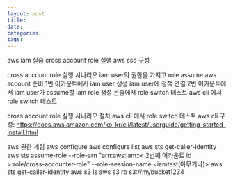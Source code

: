 ```yaml
---
layout: post
title:
date:
categories:
tags:
---
```


aws iam 실습
cross account role 실행
aws sso 구성

cross account role 실행 시나리오
iam user의 권한을 가지고 role assume
aws account 준비
1번 어카운트에서 iam user 생성
iam user에 정책 연결
2번 어카운트에서 iam user가 assume할 iam role 생성
콘솔에서 role switch 테스트
aws cli 에서 role switch 테스트

cross account role 실행 시나리오 절차
aws cli 에서 role switch 테스트
aws cli 구성: https://docs.aws.amazon.com/ko_kr/cli/latest/userguide/getting-started-install.html

aws 권한 세팅
aws configure
aws configure list
aws sts get-caller-identity
aws sts assume-role --role-arn "arn:aws:iam::< 2번째 어카운트 id >:role/cross-accounter-role" --role-session-name <iamtest(아무거나)>
aws sts get-caller-identity
aws s3 ls
aws s3 rb s3://mybucket1234
